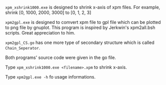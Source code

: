 `xpm_xshrink1000.exe` is designed to shrink x-axis of xpm files. For example, shrink [0, 1000, 2000, 3000] to [0, 1, 2, 3]

`xpm2gpl.exe` is designed to comvert xpm file to gpl file which can be plotted to png file by gnuplot. This program is inspired by Jerkwin's xpm2all.bsh scripts. Great appreciation to him.

`xpm2gpl_CS.go` has one more type of secondary structure which is called `Chain_Seperator`.

Both programs' source code were given in the go file.

Type `xpm_xshrink1000.exe <filename>.xpm` to shrink x-axis.

Type `xpm2gpl.exe -h` fo usage informations.
